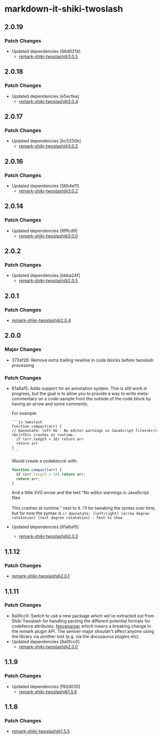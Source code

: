 # markdown-it-shiki-twoslash

## 2.0.19

### Patch Changes

- Updated dependencies [86d6214]
  - remark-shiki-twoslash@3.0.5

## 2.0.18

### Patch Changes

- Updated dependencies [e5ecfea]
  - remark-shiki-twoslash@3.0.4

## 2.0.17

### Patch Changes

- Updated dependencies [bc5330b]
  - remark-shiki-twoslash@3.0.3

## 2.0.16

### Patch Changes

- Updated dependencies [56b4e11]
  - remark-shiki-twoslash@3.0.2

## 2.0.14

### Patch Changes

- Updated dependencies [8fffcd9]
  - remark-shiki-twoslash@3.0.0

## 2.0.2

### Patch Changes

- Updated dependencies [bbba24f]
  - remark-shiki-twoslash@2.0.5

## 2.0.1

### Patch Changes

- remark-shiki-twoslash@2.0.4

## 2.0.0

### Major Changes

- 372ef26: Remove extra trailing newline in code blocks before twoslash processing

### Patch Changes

- 61a6af5: Adds support for an annotation system. This is still work in progress, but the goal is to allow you to provide a way to write meta-commentary on a code-sample from the outside of the code block by having an arrow and some comments.

  For example

  ````
  ```js twoslash
  function compact(arr) {
  // @annotate: left 56 - No editor warnings in JavaScript files<br/><br/>This crashes at runtime.
    if (orr.length > 10) return arr
    return arr
  }
  ```
  ````

  Would create a codeblocck with:

  ```js
  function compact(arr) {
    if (orr.length > 10) return arr;
    return arr;
  }
  ```

  And a little SVG arrow and the text "No editor warnings in JavaScript files<br/><br/>This crashes at runtime." next to it.
  I'll be tweaking the syntax over time, but for now the syntax is `// @annotate: [left/right] [arrow degree rotatation] [text degree rotatation] - Text to show`

- Updated dependencies [61a6af5]
  - remark-shiki-twoslash@2.0.3

## 1.1.12

### Patch Changes

- remark-shiki-twoslash@2.0.1

## 1.1.11

### Patch Changes

- 8a0fcc0: Switch to use a new package which we've extracted out from Shiki Twoslash for handling parsing the different potential formats for codefence attributes: [fenceparser](https://www.npmjs.com/package/fenceparser) which means a breaking change in the remark plugin API. The semver major shouldn't affect anyone using the library via another tool (e.g. via the docusaurus plugins etc).
- Updated dependencies [8a0fcc0]
  - remark-shiki-twoslash@2.0.0

## 1.1.9

### Patch Changes

- Updated dependencies [f92d030]
  - remark-shiki-twoslash@1.5.6

## 1.1.8

### Patch Changes

- remark-shiki-twoslash@1.5.5
